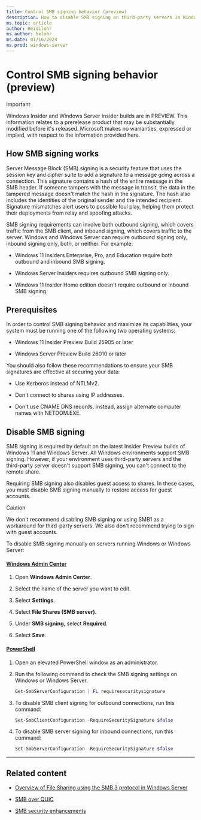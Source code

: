 ```yaml
---
title: Control SMB signing behavior (preview)
description: How to disable SMB signing on third-party servers in Windows 11 and Windows Server.
ms.topic: article
author: Heidilohr
ms.author: helohr
ms.date: 01/16/2024
ms.prod: windows-server
---
```

# Control SMB signing behavior (preview)

> [!IMPORTANT]
> Windows Insider and Windows Server Insider builds are in PREVIEW.
> This information relates to a prerelease product that may be substantially modified before it's released. Microsoft makes no warranties, expressed or implied, with respect to the information provided here.

## How SMB signing works

Server Message Block (SMB) signing is a security feature that uses the session key and cipher suite to add a signature to a message going across a connection. This signature contains a hash of the entire message in the SMB header. If someone tampers with the message in transit, the data in the tampered message doesn't match the hash in the signature. The hash also includes the identities of the original sender and the intended recipient. Signature mismatches alert users to possible foul play, helping them protect their deployments from relay and spoofing attacks.

SMB signing requirements can involve both outbound signing, which covers traffic from the SMB client, and inbound signing, which covers traffic to the server. Windows and Windows Server can require outbound signing only, inbound signing only, both, or neither. For example:

- Windows 11 Insiders Enterprise, Pro, and Education require both outbound and inbound SMB signing.

- Windows Server Insiders requires outbound SMB signing only.

- Windows 11 Insider Home edition doesn't require outbound or inbound SMB signing.

## Prerequisites

In order to control SMB signing behavior and maximize its capabilities, your system must be running one of the following two operating systems:

- Windows 11 Insider Preview Build 25905 or later

- Windows Server Preview Build 26010 or later

You should also follow these recommendations to ensure your SMB signatures are effective at securing your data:

- Use Kerberos instead of NTLMv2.

- Don't connect to shares using IP addresses.

- Don't use CNAME DNS records. Instead, assign alternate computer names with NETDOM.EXE.

## Disable SMB signing

SMB signing is required by default on the latest Insider Preview builds of Windows 11 and Windows Server. All Windows environments support SMB signing. However, if your environment uses third-party servers and the third-party server doesn't support SMB signing, you can't connect to the remote share.

Requiring SMB signing also disables guest access to shares. In these cases, you must disable SMB signing manually to restore access for guest accounts.

> [!CAUTION]
> We don't recommend disabling SMB signing or using SMB1 as a workaround for third-party servers. We also don't recommend trying to sign with guest accounts.

To disable SMB signing manually on servers running Windows or Windows Server:

#### [Windows Admin Center](#tab/windows)

1. Open **Windows Admin Center**.

1. Select the name of the server you want to edit.

1. Select **Settings**.

1. Select **File Shares (SMB server)**.

1. Under **SMB signing**, select **Required**.

1. Select **Save**.

#### [PowerShell](#tab/powershell)

1. Open an elevated PowerShell window as an administrator.

1. Run the following command to check the SMB signing settings on Windows or Windows Server.

   ```powershell
   Get-SmbServerConfiguration | FL requiresecuritysignature
   ```

1. To disable SMB client signing for outbound connections, run this command:

   ```powershell
   Set-SmbClientConfiguration -RequireSecuritySignature $false
   ```

1. To disable SMB server signing for inbound connections, run this command:

   ```powershell
   Set-SmbServerConfiguration -RequireSecuritySignature $false
   ```

--- 

## Related content

- [Overview of File Sharing using the SMB 3 protocol in Windows Server](file-server-smb-overview.md)

- [SMB over QUIC](smb-over-quic.md)

- [SMB security enhancements](smb-security.md)
